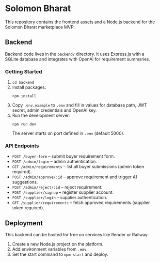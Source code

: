 # Solomon Bharat

This repository contains the frontend assets and a Node.js backend for the Solomon Bharat marketplace MVP.

## Backend

Backend code lives in the `backend/` directory. It uses Express.js with a SQLite database and integrates with OpenAI for requirement summaries.

### Getting Started
1. `cd backend`
2. Install packages:
   ```
   npm install
   ```
3. Copy `.env.example` to `.env` and fill in values for database path, JWT secret, admin credentials and OpenAI key.
4. Run the development server:
   ```
   npm run dev
   ```
   The server starts on port defined in `.env` (default 5000).

### API Endpoints
- `POST /buyer-form` – submit buyer requirement form.
- `POST /admin/login` – admin authentication.
- `GET /admin/requirements` – list all buyer submissions (admin token required).
- `POST /admin/approve/:id` – approve requirement and trigger AI suggestions.
- `POST /admin/reject/:id` – reject requirement.
- `POST /supplier/signup` – register supplier account.
- `POST /supplier/login` – supplier authentication.
- `GET /supplier/requirements` – fetch approved requirements (supplier token required).

## Deployment
This backend can be hosted for free on services like Render or Railway:
1. Create a new Node.js project on the platform.
2. Add environment variables from `.env`.
3. Set the start command to `npm start` and deploy.
